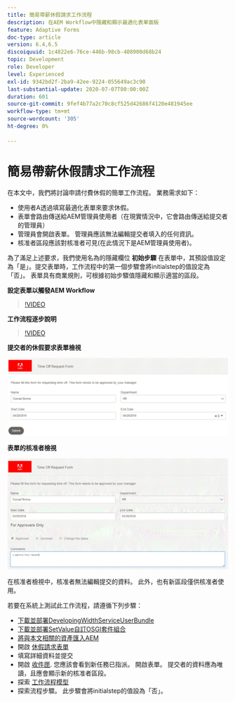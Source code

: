 ```yaml
---
title: 簡易帶薪休假請求工作流程
description: 在AEM Workflow中隱藏和顯示最適化表單面板
feature: Adaptive Forms
doc-type: article
version: 6.4,6.5
discoiquuid: 1c4822e6-76ce-446b-98cb-408900d68b24
topic: Development
role: Developer
level: Experienced
exl-id: 9342bd2f-2ba9-42ee-9224-055649ac3c90
last-substantial-update: 2020-07-07T00:00:00Z
duration: 601
source-git-commit: 9fef4b77a2c70c8cf525d42686f4120e481945ee
workflow-type: tm+mt
source-wordcount: '305'
ht-degree: 0%

---
```


# 簡易帶薪休假請求工作流程

在本文中，我們將討論申請付費休假的簡單工作流程。 業務需求如下：

* 使用者A透過填寫最適化表單來要求休假。
* 表單會路由傳送給AEM管理員使用者（在現實情況中，它會路由傳送給提交者的管理員）
* 管理員會開啟表單。 管理員應該無法編輯提交者填入的任何資訊。
* 核准者區段應該對核准者可見(在此情況下是AEM管理員使用者)。

為了滿足上述要求，我們使用名為的隱藏欄位 **初始步驟** 在表單中，其預設值設定為「是」。提交表單時，工作流程中的第一個步驟會將initialstep的值設定為「否」。 表單具有商業規則，可根據初始步驟值隱藏和顯示適當的區段。

**設定表單以觸發AEM Workflow**

>[!VIDEO](https://video.tv.adobe.com/v/28406?quality=12&learn=on)

**工作流程逐步說明**

>[!VIDEO](https://video.tv.adobe.com/v/28407?quality=12&learn=on)

**提交者的休假要求表單檢視**

![初始步驟](assets/initialstep.gif)

**表單的核准者檢視**

![核准者檢視](assets/approversview.gif)

在核准者檢視中，核准者無法編輯提交的資料。 此外，也有新區段僅供核准者使用。

若要在系統上測試此工作流程，請遵循下列步驟：
* [下載並部署DevelopingWidthServiceUserBundle](/help/forms/assets/common-osgi-bundles/DevelopingWithServiceUser.jar)
* [下載並部署SetValue自訂OSGI套件組合](/help/forms/assets/common-osgi-bundles/SetValueApp.core-1.0-SNAPSHOT.jar)
* [將與本文相關的資產匯入AEM](assets/helpxworkflow.zip)
* 開啟 [休假請求表單](http://localhost:4502/content/dam/formsanddocuments/helpx/timeoffrequestform/jcr:content?wcmmode=disabled)
* 填寫詳細資料並提交
* 開啟 [收件匣](http://localhost:4502/mnt/overlay/cq/inbox/content/inbox.html). 您應該會看到新任務已指派。 開啟表單。 提交者的資料應為唯讀，且應會顯示新的核准者區段。
* 探索 [工作流程模型](http://localhost:4502/editor.html/conf/global/settings/workflow/models/helpxworkflow.html)
* 探索流程步驟。 此步驟會將initialstep的值設為「否」。
